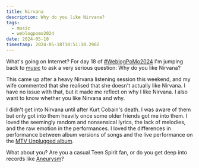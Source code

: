 ```yaml
---
title: Nirvana
description: Why do you like Nirvana?
tags:
  - music
  - weblogpomo2024
date: 2024-05-18
timestamp: 2024-05-18T10:51:10.290Z
---
```


What's going on Internet? For day 18 of [#WeblogPoMo2024](/tags/weblogpomo2024) I'm jumping back to [music](/tags/music/) to ask a very serious question: Why do you like Nirvana?

This came up after a heavy Nirvana listening session this weekend, and my wife commented that she realised that she doesn't actually like Nirvana. I have no issue with that, but it made me reflect on why I like Nirvana. I also want to know whether you like Nirvana and why.

I didn't get into Nirvana until after Kurt Cobain's death. I was aware of them but only got into them heavily once some older friends got me into them. I loved the seemingly random and nonsensical lyrics, the lack of melodies, and the raw emotion in the performances. I loved the differences in performance between album versions of songs and the live performance on the [MTV Unplugged album](https://musicthread.app/link/2gdYqQBciMb38rM8ydWXsJ1U7LL). 

What about you? Are you a casual Teen Spirit fan, or do you get deep into records like [Aneurysm](https://musicthread.app/link/2gdZ65bVA9cUsp8EztyDghAwUrU)? 